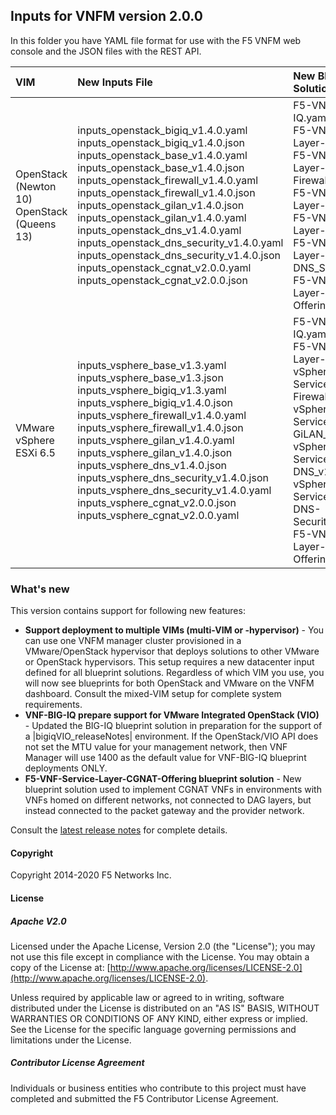 ## Inputs for VNFM version 2.0.0

In this folder you have YAML file format for use with the F5 VNFM web console and the JSON files with the REST API.  

| VIM                       | New Inputs File                              | New Blueprint Solution         |
| :-------------------------| :--------------------------------------------| :------------------------------| 
| OpenStack (Newton 10) <br>  OpenStack (Queens 13)   | inputs_openstack_bigiq_v1.4.0.yaml<br>inputs_openstack_bigiq_v1.4.0.json<br>inputs_openstack_base_v1.4.0.yaml<br>inputs_openstack_base_v1.4.0.json <br> inputs_openstack_firewall_v1.4.0.yaml <br>  inputs_openstack_firewall_v1.4.0.json <br> inputs_openstack_gilan_v1.4.0.json <br> inputs_openstack_gilan_v1.4.0.yaml <br> inputs_openstack_dns_v1.4.0.yaml<br> inputs_openstack_dns_security_v1.4.0.yaml<br>inputs_openstack_dns_security_v1.4.0.json<br>inputs_openstack_cgnat_v2.0.0.yaml<br>inputs_openstack_cgnat_v2.0.0.json<br>| F5-VNF-BIG-IQ.yaml <br> F5-VNF-Service-Layer-Base_v1.4.0  <br> F5-VNF-Service-Layer-Firewall_v1.4.0<br> F5-VNF-Service-Layer-GiLAN_v1.4.0<br> F5-VNF-Service-Layer-DNS_v1.4.0<br> F5-VNF-Service-Layer-DNS_Security_v1.4.0<br> F5-VNF-Service-Layer-CGNAT-Offering_v2.0.0|
| VMware vSphere ESXi 6.5   | inputs_vsphere_base_v1.3.yaml<br>inputs_vsphere_base_v1.3.json<br>inputs_vsphere_bigiq_v1.3.yaml<br>inputs_vsphere_bigiq_v1.4.0.json<br>inputs_vsphere_firewall_v1.4.0.yaml<br>inputs_vsphere_firewall_v1.4.0.json<br>inputs_vsphere_gilan_v1.4.0.yaml<br>inputs_vsphere_gilan_v1.4.0.json<br>inputs_vsphere_dns_v1.4.0.json<br>inputs_vsphere_dns_security_v1.4.0.json<br>inputs_vsphere_dns_security_v1.4.0.yaml<br>inputs_vsphere_cgnat_v2.0.0.json<br>inputs_vsphere_cgnat_v2.0.0.yaml  | F5-VNF-BIG-IQ.yaml <br> F5-VNF-Service-Layer-Base_v1.4.0  <br> vSphere-F5-VNF-Service-Layer-Firewall_v1.4.0<br> vSphere-F5-VNF-Service-Layer-GiLAN_v1.4.0<br> vSphere-F5-VNF-Service-Layer-DNS_v1.4.0<br> vSphere-F5-VNF-Service-Layer-DNS-Security_v1.4.0<br> F5-VNF-Service-Layer-CGNAT-Offering_v2.0.0.|
 

### What's new

This version contains support for following new features:

* **Support deployment to multiple VIMs (multi-VIM or -hypervisor)** - You can use one VNFM manager cluster provisioned in a VMware/OpenStack hypervisor that deploys solutions to other VMware or OpenStack hypervisors. This setup requires a new datacenter input defined for all blueprint solutions. Regardless of which VIM you use, you will now see blueprints for both OpenStack and VMware on the VNFM dashboard. Consult the mixed-VIM setup for complete system requirements. 
* **VNF-BIG-IQ prepare support for VMware Integrated OpenStack (VIO)** - Updated the BIG-IQ blueprint solution in preparation for the support of a |bigiqVIO_releaseNotes| environment. If the OpenStack/VIO API does not set the MTU value for your management network, then VNF Manager will use 1400 as the default value for VNF-BIG-IQ blueprint deployments ONLY.
* **F5-VNF-Service-Layer-CGNAT-Offering blueprint solution** - New blueprint solution used to implement CGNAT VNFs in environments with VNFs homed on different networks, not connected to DAG layers, but instead connected to the packet gateway and the provider network.


Consult the [latest release notes](https://clouddocs.f5.com/cloud/nfv/latest/release-notes-1.html) for complete details.



#### Copyright
Copyright 2014-2020 F5 Networks Inc.

#### License

##### Apache V2.0 
Licensed under the Apache License, Version 2.0 (the "License"); you may not use this file except in compliance with the License. You may obtain a copy of the License at: [http://www.apache.org/licenses/LICENSE-2.0](http://www.apache.org/licenses/LICENSE-2.0).

Unless required by applicable law or agreed to in writing, software distributed under the License is distributed on an "AS IS" BASIS, WITHOUT WARRANTIES OR CONDITIONS OF ANY KIND, either express or implied. See the License for the specific language governing permissions and limitations under the License.

##### Contributor License Agreement
Individuals or business entities who contribute to this project must have completed and submitted the F5 Contributor License Agreement.



[1]: https://github.com/F5Networks/f5-nfv-solutions/tree/master/supported/inputs/v1.2.1/VMware
[2]: https://github.com/F5Networks/f5-nfv-solutions/blob/master/supported/inputs/v1.2.1/OpenStack/inputs_openstack_base_v1.2.1.yaml
[3]: https://github.com/F5Networks/f5-nfv-solutions/blob/master/supported/inputs/v1.2.1/OpenStack/inputs_openstack_bigiq_v1.2.1.yaml
[4]: https://github.com/F5Networks/f5-nfv-solutions/tree/master/supported/inputs/v1.2.1/OpenStack
[5]: https://github.com/F5Networks/f5-nfv-solutions/tree/master/supported/blueprints/base/v1.2.1
[6]: https://github.com/F5Networks/f5-nfv-solutions/tree/master/supported/blueprints/big-iq/v1.2.1
[7]: https://github.com/F5Networks/f5-nfv-solutions/tree/master/supported/inputs/v1.2.1/OpenStack

